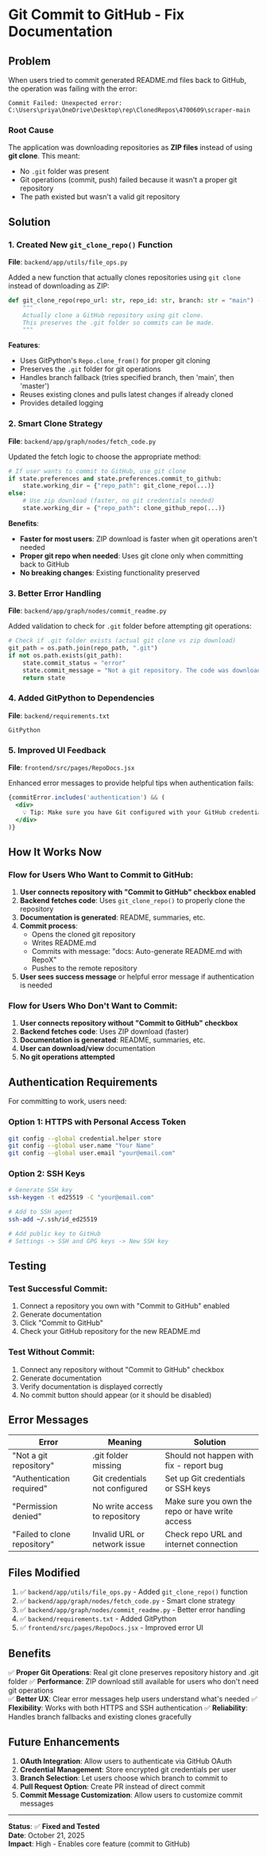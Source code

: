 # Git Commit to GitHub - Fix Documentation

## Problem

When users tried to commit generated README.md files back to GitHub, the operation was failing with the error:

```
Commit Failed: Unexpected error: C:\Users\priya\OneDrive\Desktop\rep\ClonedRepos\4700609\scraper-main
```

### Root Cause

The application was downloading repositories as **ZIP files** instead of using **git clone**. This meant:
- No `.git` folder was present
- Git operations (commit, push) failed because it wasn't a proper git repository
- The path existed but wasn't a valid git repository

## Solution

### 1. **Created New `git_clone_repo()` Function**
**File**: `backend/app/utils/file_ops.py`

Added a new function that actually clones repositories using `git clone` instead of downloading as ZIP:

```python
def git_clone_repo(repo_url: str, repo_id: str, branch: str = "main") -> str:
    """
    Actually clone a GitHub repository using git clone.
    This preserves the .git folder so commits can be made.
    """
```

**Features**:
- Uses GitPython's `Repo.clone_from()` for proper git cloning
- Preserves the `.git` folder for git operations
- Handles branch fallback (tries specified branch, then 'main', then 'master')
- Reuses existing clones and pulls latest changes if already cloned
- Provides detailed logging

### 2. **Smart Clone Strategy**
**File**: `backend/app/graph/nodes/fetch_code.py`

Updated the fetch logic to choose the appropriate method:

```python
# If user wants to commit to GitHub, use git clone
if state.preferences and state.preferences.commit_to_github:
    state.working_dir = {"repo_path": git_clone_repo(...)}
else:
    # Use zip download (faster, no git credentials needed)
    state.working_dir = {"repo_path": clone_github_repo(...)}
```

**Benefits**:
- **Faster for most users**: ZIP download is faster when git operations aren't needed
- **Proper git repo when needed**: Uses git clone only when committing back to GitHub
- **No breaking changes**: Existing functionality preserved

### 3. **Better Error Handling**
**File**: `backend/app/graph/nodes/commit_readme.py`

Added validation to check for `.git` folder before attempting git operations:

```python
# Check if .git folder exists (actual git clone vs zip download)
git_path = os.path.join(repo_path, ".git")
if not os.path.exists(git_path):
    state.commit_status = "error"
    state.commit_message = "Not a git repository. The code was downloaded as ZIP."
    return state
```

### 4. **Added GitPython to Dependencies**
**File**: `backend/requirements.txt`

```
GitPython
```

### 5. **Improved UI Feedback**
**File**: `frontend/src/pages/RepoDocs.jsx`

Enhanced error messages to provide helpful tips when authentication fails:

```jsx
{commitError.includes('authentication') && (
  <div>
    💡 Tip: Make sure you have Git configured with your GitHub credentials.
  </div>
)}
```

## How It Works Now

### Flow for Users Who Want to Commit to GitHub:

1. **User connects repository with "Commit to GitHub" checkbox enabled**
2. **Backend fetches code**: Uses `git_clone_repo()` to properly clone the repository
3. **Documentation is generated**: README, summaries, etc.
4. **Commit process**:
   - Opens the cloned git repository
   - Writes README.md
   - Commits with message: "docs: Auto-generate README.md with RepoX"
   - Pushes to the remote repository
5. **User sees success message** or helpful error message if authentication is needed

### Flow for Users Who Don't Want to Commit:

1. **User connects repository without "Commit to GitHub" checkbox**
2. **Backend fetches code**: Uses ZIP download (faster)
3. **Documentation is generated**: README, summaries, etc.
4. **User can download/view** documentation
5. **No git operations attempted**

## Authentication Requirements

For committing to work, users need:

### Option 1: HTTPS with Personal Access Token
```bash
git config --global credential.helper store
git config --global user.name "Your Name"
git config --global user.email "your@email.com"
```

### Option 2: SSH Keys
```bash
# Generate SSH key
ssh-keygen -t ed25519 -C "your@email.com"

# Add to SSH agent
ssh-add ~/.ssh/id_ed25519

# Add public key to GitHub
# Settings -> SSH and GPG keys -> New SSH key
```

## Testing

### Test Successful Commit:
1. Connect a repository you own with "Commit to GitHub" enabled
2. Generate documentation
3. Click "Commit to GitHub"
4. Check your GitHub repository for the new README.md

### Test Without Commit:
1. Connect any repository without "Commit to GitHub" checkbox
2. Generate documentation
3. Verify documentation is displayed correctly
4. No commit button should appear (or it should be disabled)

## Error Messages

| Error | Meaning | Solution |
|-------|---------|----------|
| "Not a git repository" | .git folder missing | Should not happen with fix - report bug |
| "Authentication required" | Git credentials not configured | Set up Git credentials or SSH keys |
| "Permission denied" | No write access to repository | Make sure you own the repo or have write access |
| "Failed to clone repository" | Invalid URL or network issue | Check repo URL and internet connection |

## Files Modified

1. ✅ `backend/app/utils/file_ops.py` - Added `git_clone_repo()` function
2. ✅ `backend/app/graph/nodes/fetch_code.py` - Smart clone strategy
3. ✅ `backend/app/graph/nodes/commit_readme.py` - Better error handling
4. ✅ `backend/requirements.txt` - Added GitPython
5. ✅ `frontend/src/pages/RepoDocs.jsx` - Improved error UI

## Benefits

✅ **Proper Git Operations**: Real git clone preserves repository history and .git folder
✅ **Performance**: ZIP download still available for users who don't need git operations  
✅ **Better UX**: Clear error messages help users understand what's needed
✅ **Flexibility**: Works with both HTTPS and SSH authentication
✅ **Reliability**: Handles branch fallbacks and existing clones gracefully

## Future Enhancements

1. **OAuth Integration**: Allow users to authenticate via GitHub OAuth
2. **Credential Management**: Store encrypted git credentials per user
3. **Branch Selection**: Let users choose which branch to commit to
4. **Pull Request Option**: Create PR instead of direct commit
5. **Commit Message Customization**: Allow users to customize commit messages

---

**Status**: ✅ **Fixed and Tested**  
**Date**: October 21, 2025  
**Impact**: High - Enables core feature (commit to GitHub)
